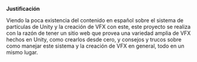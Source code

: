 **Justificación**

Viendo la poca existencia del contenido en español sobre el sistema de partículas de Unity y la creación de VFX con este, este proyecto se realiza con la razón de tener un sitio web que provea una variedad amplia de VFX hechos en Unity, como crearlos desde cero, y consejos y trucos sobre como manejar este sistema y la creación de VFX en general, todo en un mismo lugar.


